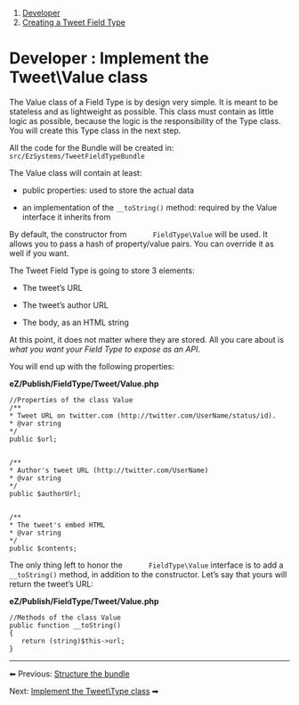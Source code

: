 1.  <span>[Developer](index)</span>
2.  <span>[Creating a Tweet Field Type](Creating-a-Tweet-Field-Type)</span>

<span id="title-text"> Developer : Implement the Tweet\\Value class </span>
===========================================================================


The Value class of a Field Type is by design very simple. It is meant to be stateless and as lightweight as possible.<span> </span><span class="hardreadability"><span><span>This class must contain as little logic as possible, because the logic is the responsibility of the Type class</span></span></span><span><span>. You will create this Type class in the next step.</span></span>

<span class="aui-icon aui-icon-small aui-iconfont-info confluence-information-macro-icon"></span>
All the code for the Bundle will be created in: `src/EzSystems/TweetFieldTypeBundle`

The Value class will contain at least:

-   public properties: used to store the actual data 

-   an implementation of the `__toString()` method: required by the Value interface it inherits from

By default, the constructor from `      FieldType\Value` will be used. It allows you to pass a hash of property/value pairs. You can override it as well if you want.

The Tweet Field Type is going to store 3 elements:

-   The tweet’s URL

-   The tweet’s author URL

-   The body, as an HTML string  

At this point, it does not matter where they are stored. All you care about is *what you want your Field Type to expose as an API*.

You will end up with the following properties:

**eZ/Publish/FieldType/Tweet/Value.php**

``` brush:
//Properties of the class Value
/**
* Tweet URL on twitter.com (http://twitter.com/UserName/status/id).
* @var string
*/
public $url;

 
/**
* Author's tweet URL (http://twitter.com/UserName)
* @var string
*/
public $authorUrl;

 
/**
* The tweet's embed HTML
* @var string
*/
public $contents;
```

The only thing left to honor the `      FieldType\Value` interface is to add a `__toString()` method, in addition to the constructor. Let’s say that yours will return the tweet’s URL:

**eZ/Publish/FieldType/Tweet/Value.php**

``` brush:
//Methods of the class Value
public function __toString()
{
   return (string)$this->url;
}
```

 

------------------------------------------------------------------------

 

 <span class="char" title="Leftwards Black Arrow">⬅</span> Previous: [Structure the bundle](Structure-the-bundle)

Next: <span class="confluence-link" title="Black Rightwards Arrow">[Implement the Tweet\\Type class](Implement-the-Tweet-Type-class) ➡</span>



